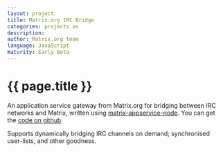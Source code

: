 ```yaml
---
layout: project
title: Matrix.org IRC Bridge
categories: projects as
description: 
author: Matrix.org team
language: JavaScript
maturity: Early Beta
---
```


# {{ page.title }}
An application service gateway from Matrix.org for bridging between IRC networks and Matrix, written using [matrix-appservice-node](http://matrix.org/blog/project/matrix-appservice-node/). You can get the [code on github](https://github.com/matrix-org/matrix-appservice-irc).

Supports dynamically bridging IRC channels on demand; synchronised user-lists, and other goodness.

